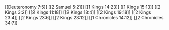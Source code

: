 [[Deuteronomy 7:5]]
[[2 Samuel 5:21]]
[[1 Kings 14:23]]
[[1 Kings 15:13]]
[[2 Kings 3:2]]
[[2 Kings 11:18]]
[[2 Kings 18:4]]
[[2 Kings 19:18]]
[[2 Kings 23:4]]
[[2 Kings 23:6]]
[[2 Kings 23:12]]
[[1 Chronicles 14:12]]
[[2 Chronicles 34:7]]

